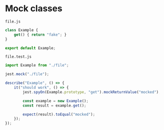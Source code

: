 # Mock classes

`file.js`

```js
class Example {
	get() { return "fake"; }
}

export default Example;
```

`file.test.js`

```js
import Example from "./file";

jest.mock("./file");

describe("Example", () => {
	it("should work", () => {
		jest.spyOn(Example.prototype, "get").mockReturnValue("mocked");

		const example = new Example();
		const result = example.get();

		expect(result).toEqual("mocked");
	});
});
```
